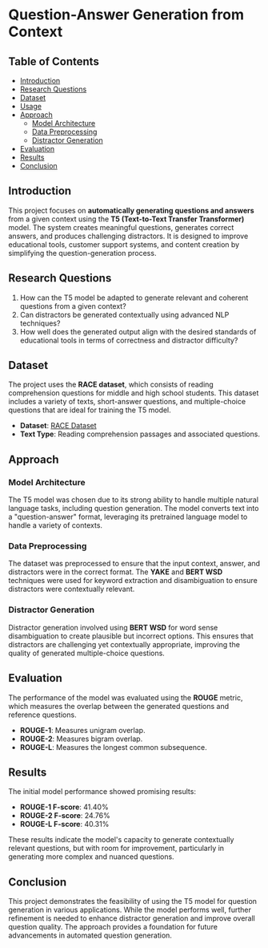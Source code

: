# Question-Answer Generation from Context

## Table of Contents
- [Introduction](#introduction)
- [Research Questions](#research-questions)
- [Dataset](#dataset)
- [Usage](#usage)
- [Approach](#approach)
  - [Model Architecture](#model-architecture)
  - [Data Preprocessing](#data-preprocessing)
  - [Distractor Generation](#distractor-generation)
- [Evaluation](#evaluation)
- [Results](#results)
- [Conclusion](#conclusion)

## Introduction

This project focuses on **automatically generating questions and answers** from a given context using the **T5 (Text-to-Text Transfer Transformer)** model. The system creates meaningful questions, generates correct answers, and produces challenging distractors. It is designed to improve educational tools, customer support systems, and content creation by simplifying the question-generation process.

## Research Questions

1. How can the T5 model be adapted to generate relevant and coherent questions from a given context?
2. Can distractors be generated contextually using advanced NLP techniques?
3. How well does the generated output align with the desired standards of educational tools in terms of correctness and distractor difficulty?

## Dataset

The project uses the **RACE dataset**, which consists of reading comprehension questions for middle and high school students. This dataset includes a variety of texts, short-answer questions, and multiple-choice questions that are ideal for training the T5 model.

- **Dataset**: [RACE Dataset](http://www.cs.cmu.edu/~glai1/data/race/)
- **Text Type**: Reading comprehension passages and associated questions.


## Approach

### Model Architecture

The T5 model was chosen due to its strong ability to handle multiple natural language tasks, including question generation. The model converts text into a "question-answer" format, leveraging its pretrained language model to handle a variety of contexts.

### Data Preprocessing

The dataset was preprocessed to ensure that the input context, answer, and distractors were in the correct format. The **YAKE** and **BERT WSD** techniques were used for keyword extraction and disambiguation to ensure distractors were contextually relevant.

### Distractor Generation

Distractor generation involved using **BERT WSD** for word sense disambiguation to create plausible but incorrect options. This ensures that distractors are challenging yet contextually appropriate, improving the quality of generated multiple-choice questions.

## Evaluation

The performance of the model was evaluated using the **ROUGE** metric, which measures the overlap between the generated questions and reference questions.

- **ROUGE-1**: Measures unigram overlap.
- **ROUGE-2**: Measures bigram overlap.
- **ROUGE-L**: Measures the longest common subsequence.

## Results

The initial model performance showed promising results:
- **ROUGE-1 F-score**: 41.40%
- **ROUGE-2 F-score**: 24.76%
- **ROUGE-L F-score**: 40.31%

These results indicate the model's capacity to generate contextually relevant questions, but with room for improvement, particularly in generating more complex and nuanced questions.

## Conclusion

This project demonstrates the feasibility of using the T5 model for question generation in various applications. While the model performs well, further refinement is needed to enhance distractor generation and improve overall question quality. The approach provides a foundation for future advancements in automated question generation.
